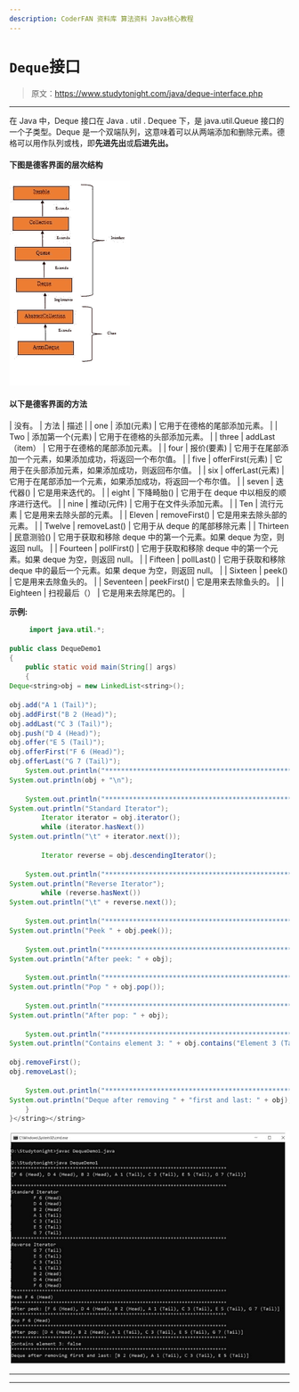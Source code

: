 ```yaml
---
description: CoderFAN 资料库 算法资料 Java核心教程
---
```


# `Deque`接口

> 原文：<https://www.studytonight.com/java/deque-interface.php>

* * *

在 Java 中，Deque 接口在 Java . util . Dequee 下，是 java.util.Queue 接口的一个子类型。Deque 是一个双端队列，这意味着可以从两端添加和删除元素。德格可以用作队列或栈，即**先进先出**或**后进先出。**

#### **下图是德客界面**的层次结构

![deque-interface-heirarchy](img/23f1fc0795def962595eebbfc0f7e634.png)

#### **以下是德客界面**的方法

| 没有。 | 方法 | 描述 |
| one | 添加(元素) | 它用于在德格的尾部添加元素。 |
| Two | 添加第一个(元素) | 它用于在德格的头部添加元素。 |
| three | addLast（item） | 它用于在德格的尾部添加元素。 |
| four | 报价(要素) | 它用于在尾部添加一个元素，如果添加成功，将返回一个布尔值。 |
| five | offerFirst(元素) | 它用于在头部添加元素，如果添加成功，则返回布尔值。 |
| six | offerLast(元素) | 它用于在尾部添加一个元素，如果添加成功，将返回一个布尔值。 |
| seven | 迭代器() | 它是用来迭代的。 |
| eight | 下降畸胎() | 它用于在 deque 中以相反的顺序进行迭代。 |
| nine | 推动(元件) | 它用于在文件头添加元素。 |
| Ten | 流行元素 | 它是用来去除头部的元素。 |
| Eleven | removeFirst() | 它是用来去除头部的元素。 |
| Twelve | removeLast() | 它用于从 deque 的尾部移除元素 |
| Thirteen | 民意测验() | 它用于获取和移除 deque 中的第一个元素。如果 deque 为空，则返回 null。 |
| Fourteen | pollFirst() | 它用于获取和移除 deque 中的第一个元素。如果 deque 为空，则返回 null。 |
| Fifteen | pollLast() | 它用于获取和移除 deque 中的最后一个元素。如果 deque 为空，则返回 null。 |
| Sixteen | peek() | 它是用来去除鱼头的。 |
| Seventeen | peekFirst() | 它是用来去除鱼头的。 |
| Eighteen | 扫视最后（） | 它是用来去除尾巴的。 |

**示例:**

```java
	 import java.util.*; 

public class DequeDemo1 
{ 
    public static void main(String[] args) 
    { 
Deque<string>obj = new LinkedList<string>(); 

obj.add("A 1 (Tail)");
obj.addFirst("B 2 (Head)"); 
obj.addLast("C 3 (Tail)"); 
obj.push("D 4 (Head)"); 
obj.offer("E 5 (Tail)"); 
obj.offerFirst("F 6 (Head)"); 
obj.offerLast("G 7 (Tail)"); 
	System.out.println("*****************************************************************************");
System.out.println(obj + "\n");

	System.out.println("*****************************************************************************"); 
System.out.println("Standard Iterator"); 
        Iterator iterator = obj.iterator(); 
        while (iterator.hasNext()) 
System.out.println("\t" + iterator.next()); 

        Iterator reverse = obj.descendingIterator();

	System.out.println("*****************************************************************************"); 
System.out.println("Reverse Iterator"); 
        while (reverse.hasNext()) 
System.out.println("\t" + reverse.next()); 

	System.out.println("*****************************************************************************");
System.out.println("Peek " + obj.peek()); 

	System.out.println("*****************************************************************************");
System.out.println("After peek: " + obj); 

	System.out.println("*****************************************************************************");
System.out.println("Pop " + obj.pop()); 

	System.out.println("*****************************************************************************");
System.out.println("After pop: " + obj); 

	System.out.println("*****************************************************************************");
System.out.println("Contains element 3: " + obj.contains("Element 3 (Tail)")); 

obj.removeFirst(); 
obj.removeLast(); 

	System.out.println("*****************************************************************************");
System.out.println("Deque after removing " + "first and last: " + obj); 
    } 
}</string></string> 

```

![deque-example](img/bd0d915457c849f382c54214995d3171.png)

* * *

* * *